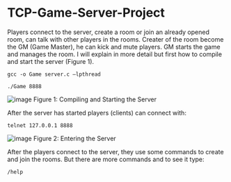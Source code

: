 # TCP-Game-Server-Project

Players connect to the server, create a room or join an already opened room, can talk with other players in the rooms. Creater of the room become the GM (Game Master), he can kick and mute players. GM starts the game and manages the room. I will explain in more detail but first how to compile and start the server (Figure 1).

	gcc -o Game server.c –lpthread
 
	./Game 8888

![image](https://user-images.githubusercontent.com/81033171/159159949-b6b732cf-bcbd-4a0d-b62f-6f72770e5827.png)
Figure 1: Compiling and Starting the Server

After the server has started players (clients) can connect with:

	telnet 127.0.0.1 8888
 
 ![image](https://user-images.githubusercontent.com/81033171/159160680-b0220af1-38de-40bc-87e5-dc384729b388.png)
Figure 2: Entering the Server


After the players connect to the server, they use some commands to create and join the rooms. But there are more commands and to see it type:

	/help
 
 
 
